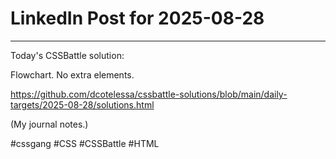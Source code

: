 # LinkedIn Post for 2025-08-28

---

Today's CSSBattle solution:

Flowchart. No extra elements.

https://github.com/dcotelessa/cssbattle-solutions/blob/main/daily-targets/2025-08-28/solutions.html

(My journal notes.)

#cssgang #CSS #CSSBattle #HTML
